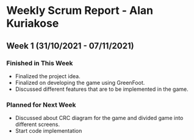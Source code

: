 # Weekly Scrum Report - Alan Kuriakose

## Week 1 (31/10/2021 - 07/11/2021)

### Finished in This Week
* Finalized the project idea.
* Finalized on developing the game using GreenFoot.
* Discussed different features that are to be implemented in the game.

### Planned for Next Week
* Discussed about CRC diagram for the game and divided game into different screens.
* Start code implementation
